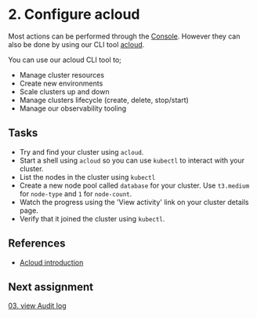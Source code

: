 # 2. Configure acloud

Most actions can be performed through the [Console](https://console.avisi.cloud). However they can also be done by using our CLI tool [acloud](https://docs.avisi.cloud/product/cli/).

You can use our acloud CLI tool to;

- Manage cluster resources
- Create new environments
- Scale clusters up and down
- Manage clusters lifecycle (create, delete, stop/start)
- Manage our observability tooling

## Tasks

- Try and find your cluster using `acloud`.
- Start a shell using `acloud` so you can use `kubectl` to interact with your cluster.
- List the nodes in the cluster using `kubectl`
- Create a new node pool called `database` for your cluster. Use `t3.medium` for `node-type` and `1` for `node-count`.
- Watch the progress using the 'View activity' link on your cluster details page.
- Verify that it joined the cluster using `kubectl`.

## References

- [Acloud introduction](https://docs.avisi.cloud/references/acloud/)

## Next assignment

[03. view Audit log](/assignments/03-view-audit-log.md)
